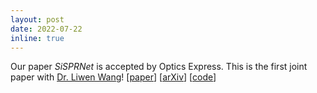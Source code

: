```yaml
---
layout: post
date: 2022-07-22
inline: true
---
```


Our paper *SiSPRNet* is accepted by Optics Express. This is the first joint paper with [Dr. Liwen Wang](https://liwen.site/about_me)! [[paper](https://doi.org/10.1364/OE.464086)] [[arXiv](https://arxiv.org/abs/2112.07225)] [[code](https://github.com/Qiustander/SiPRNet)]